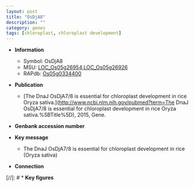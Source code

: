 ```yaml
---
layout: post
title: "OsDjA8"
description: ""
category: genes
tags: [chloroplast, chloroplast development]
---
```


* **Information**  
    + Symbol: OsDjA8  
    + MSU: [LOC_Os05g26954](http://rice.uga.edu/cgi-bin/ORF_infopage.cgi?orf=LOC_Os05g26954),[LOC_Os05g26926](http://rice.uga.edu/cgi-bin/ORF_infopage.cgi?orf=LOC_Os05g26926)  
    + RAPdb: [Os05g0334400](http://rapdb.dna.affrc.go.jp/viewer/gbrowse_details/irgsp1?name=Os05g0334400)  

* **Publication**  
    + [The DnaJ OsDjA7/8 is essential for chloroplast development in rice Oryza sativa.](http://www.ncbi.nlm.nih.gov/pubmed?term=The DnaJ OsDjA7/8 is essential for chloroplast development in rice Oryza sativa.%5BTitle%5D), 2015, Gene.

* **Genbank accession number**  

* **Key message**  
    + The DnaJ OsDjA7/8 is essential for chloroplast development in rice (Oryza sativa)

* **Connection**  

[//]: # * **Key figures**  


